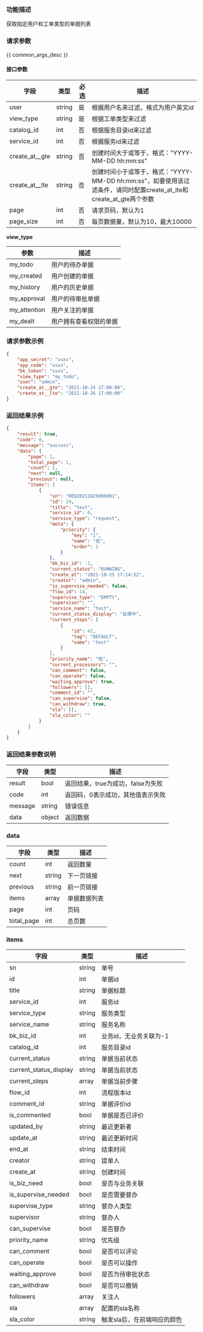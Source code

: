 ### 功能描述

获取指定用户和工单类型的单据列表

### 请求参数

{{ common_args_desc }}

#### 接口参数

| 字段           | 类型   | 必选 | 描述                                                         |
| -------------- | ------ | ---- | ------------------------------------------------------------ |
| user           | string | 是   | 根据用户名来过滤，格式为用户英文id                           |
| view_type      | string | 是   | 根据工单类型来过滤                                           |
| catalog_id     | int    | 否   | 根据服务目录id来过滤                                           |
| service_id     | int    | 否   | 根据服务id来过滤                                           |
| create_at__gte | string | 否   | 创建时间大于或等于，格式："YYYY-MM-DD hh:mm:ss"              |
| create_at__lte | string | 否   | 创建时间小于或等于，格式："YYYY-MM-DD hh:mm:ss"，如要使用该过滤条件，请同时配置create_at_lte和create_at_gte两个参数 |
| page           | int    | 否   | 请求页码，默认为1                                            |
| page_size      | int    | 否   | 每页数据量，默认为10，最大10000                              |

**view_type**

| 参数         | 描述                   |
| ------------ | ---------------------- |
| my_todo      | 用户的待办单据         |
| my_created   | 用户创建的单据         |
| my_history   | 用户的历史单据         |
| my_approval  | 用户的待审批单据       |
| my_attention | 用户关注的单据         |
| my_dealt     | 用户拥有查看权限的单据 |

### 请求参数示例

```json
{
    "app_secret": "xxxx",
    "app_code": "xxxx",
    "bk_token": "xxxx",
    "view_type": "my_todo",
    "user": "admin",
    "create_at__gte": "2021-10-24 17:00:00",
    "create_at__lte": "2021-10-26 17:00:00"
}
```

### 返回结果示例

```json
{
    "result": true,
    "code": 0,
    "message": "success",
    "data": {
        "page": 1,
        "total_page": 1,
        "count": 1,
        "next": null,
        "previous": null,
        "items": [
            {
                "sn": "REQ20211025000001",
                "id": 19,
                "title": "test",
                "service_id": 6,
                "service_type": "request",
                "meta": {
                    "priority": {
                        "key": "1",
                        "name": "低",
                        "order": 1
                    }
                },
                "bk_biz_id": -1,
                "current_status": "RUNNING",
                "create_at": "2021-10-25 17:14:52",
                "creator": "admin",
                "is_supervise_needed": false,
                "flow_id": 14,
                "supervise_type": "EMPTY",
                "supervisor": "",
                "service_name": "test",
                "current_status_display": "处理中",
                "current_steps": [
                    {
                        "id": 42,
                        "tag": "DEFAULT",
                        "name": "test"
                    }
                ],
                "priority_name": "低",
                "current_processors": "",
                "can_comment": false,
                "can_operate": false,
                "waiting_approve": true,
                "followers": [],
                "comment_id": "",
                "can_supervise": false,
                "can_withdraw": true,
                "sla": [],
                "sla_color": ""
            }
        ]
    }
}
```

### 返回结果参数说明

| 字段    | 类型   | 描述                              |
| ------- | ------ | --------------------------------- |
| result  | bool   | 返回结果，true为成功，false为失败 |
| code    | int    | 返回码，0表示成功，其他值表示失败 |
| message | string | 错误信息                          |
| data    | object | 返回数据                          |

### data

| 字段       | 类型   | 描述         |
| ---------- | ------ | ------------ |
| count      | int    | 返回数量     |
| next       | string | 下一页链接   |
| previous   | string | 前一页链接   |
| items      | array  | 单据数据列表 |
| page       | int    | 页码         |
| total_page | int    | 总页数       |

### items

| 字段                   | 类型   | 描述                        |
| ---------------------- | ------ | --------------------------- |
| sn                     | string | 单号                        |
| id                     | int    | 单据id                      |
| title                  | string | 单据标题                    |
| service_id             | int    | 服务id                      |
| service_type           | string | 服务类型                    |
| service_name           | string | 服务名称                    |
| bk_biz_id              | int    | 业务id，无业务关联为-1      |
| catalog_id             | int    | 服务目录id                  |
| current_status         | string | 单据当前状态                |
| current_status_display | string | 单据当前状态                |
| current_steps          | array  | 单据当前步骤                |
| flow_id                | int    | 流程版本id                  |
| comment_id             | string | 单据评价id                  |
| is_commented           | bool   | 单据是否已评价              |
| updated_by             | string | 最近更新者                  |
| update_at              | string | 最近更新时间                |
| end_at                 | string | 结束时间                    |
| creator                | string | 提单人                      |
| create_at              | string | 创建时间                    |
| is_biz_need            | bool   | 是否与业务关联              |
| is_supervise_needed    | bool   | 是否需要督办                |
| supervise_type         | string | 督办人类型                  |
| supervisor             | string | 督办人                      |
| can_supervise          | bool   | 是否督办                    |
| priority_name          | string | 优先级                      |
| can_comment            | bool   | 是否可以评论                |
| can_operate            | bool   | 是否可以操作                |
| waiting_approve        | bool   | 是否为待审批状态            |
| can_withdraw           | bool   | 是否可以撤销                |
| followers              | array  | 关注人                      |
| sla                    | array  | 配置的sla名称               |
| sla_color              | string | 触发sla后，在前端响应的颜色 |
